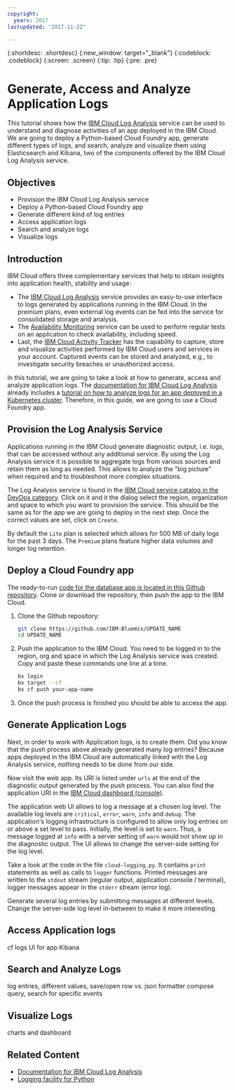 ```yaml
---
copyright:
  years: 2017
lastupdated: "2017-11-22"

---
```


{:shortdesc: .shortdesc}
{:new_window: target="_blank"}
{:codeblock: .codeblock}
{:screen: .screen}
{:tip: .tip}
{:pre: .pre}

# Generate, Access and Analyze Application Logs
This tutorial shows how the [IBM Cloud Log Analysis](https://console.bluemix.net/catalog/services/log-analysis) service can be used to understand and diagnose activities of an app deployed in the IBM Cloud. We are going to deploy a Python-based Cloud Foundry app, generate different types of logs, and search, analyze and visualize them using Elasticsearch and Kibana, two of the components offered by the IBM Cloud Log Analysis service.

## Objectives
* Provision the IBM Cloud Log Analysis service
* Deploy a Python-based Cloud Foundry app
* Generate different kind of log entries
* Access application logs
* Search and analyze logs
* Visualize logs

## Introduction
IBM Cloud offers three complementary services that help to obtain insights into application health, stability and usage:
* The [IBM Cloud Log Analysis](https://console.bluemix.net/catalog/services/log-analysis) service provides an easy-to-use interface to logs generated by applications running in the IBM Cloud. In the premium plans, even external log events can be fed into the service for consolidated storage and analysis.
* The [Availability Monitoring](https://console.bluemix.net/catalog/services/availability-monitoring) service can be used to perform regular tests on an application to check availability, including speed.
* Last, the [IBM Cloud Activity Tracker](https://console.bluemix.net/catalog/services/activity-tracker) has the capability to capture, store and visualize activities performed by IBM Cloud users and services in your account. Captured events can be stored and analyzed, e.g., to investigate security breaches or unauthorized access.

In this tutorial, we are going to take a look at how to generate, access and analyze application logs. The [documentation for IBM Cloud Log Analysis](https://console.bluemix.net/docs/services/CloudLogAnalysis/index.html) already includes a [tutorial on how to analyze logs for an app deployed in a Kubernetes cluster](https://console.bluemix.net/docs/services/CloudLogAnalysis/containers/tutorials/kibana_tutorial_1.html). Therefore, in this guide, we are going to use a Cloud Foundry app.

## Provision the Log Analysis Service
Applications running in the IBM Cloud generate diagnostic output, i.e. logs, that can be accessed without any additional service. By using the Log Analysis service it is possible to aggregate logs from various sources and retain them as long as needed. This allows to analyze the "big picture" when required and to troubleshoot more complex situations.

The Log Analysis service is found in the [IBM Cloud service catalog in the DevOps category](https://console.bluemix.net/catalog/?category=devops). Click on it and it the dialog select the region, organization and space to which you want to provision the service. This should be the same as for the app we are going to deploy in the next step. Once the correct values are set, click on `Create`.

By default the `Lite` plan is selected which allows for 500 MB of daily logs for the past 3 days. The `Premium` plans feature higher data volumes and longer log retention.

## Deploy a Cloud Foundry app
The ready-to-run [code for the database app is located in this Github repository](https://github.com/IBM-Bluemix/UPDATE_NAME). Clone or download the repository, then push the app to the IBM Cloud.

1. Clone the Github repository:
   ```bash
   git clone https://github.com/IBM-Bluemix/UPDATE_NAME
   cd UPDATE_NAME
   ```
2. Push the application to the IBM Cloud. You need to be logged in to the region, org and space in which the Log Analysis service was created. Copy and paste these commands one line at a time.
   ```bash
   bx login
   bx target --cf
   bx cf push your-app-name
   ```
3. Once the push process is finished you should be able to access the app.

## Generate Application Logs
Next, in order to work with Application logs, is to create them. Did you know that the push process above already generated many log entries? Because apps deployed in the IBM Cloud are automatically linked with the Log Analysis service, nothing needs to be done from our side.

Now visit the web app. Its URI is listed under `urls` at the end of the diagnostic output generated by the push process. You can also find the application URI in the [IBM Cloud dashboard (console)](console.bluemix.net).

The application web UI allows to log a message at a chosen log level. The available log levels are `critical`, `error`, `warn`, `info` and `debug`. The application's logging infrastructure is configured to allow only log entries on or above a set level to pass. Initially, the level is set to `warn`. Thus, a message logged at `info` with a server setting of `warn` would not show up in the diagnostic output. The UI allows to change the server-side setting for the log level.

Take a look at the code in the file `cloud-logging.py`. It contains `print` statements as well as calls to `logger` functions. Printed messages are written to the `stdout` stream (regular output, application console / terminal), logger messages appear in the `stderr` stream (error log).

Generate several log entries by submitting messages at different levels. Change the server-side log level in-between to make it more interesting.

## Access Application logs
cf logs
UI for app
Kibana

## Search and Analyze Logs
log entries, different values, save/open
row vs. json formatter
compose query, search for specific events


## Visualize Logs
charts and dashboard

[](images/solution12/PieChart.png)

## Related Content
* [Documentation for IBM Cloud Log Analysis](https://console.bluemix.net/docs/services/CloudLogAnalysis/index.html)
* [Logging facility for Python](https://docs.python.org/3/library/logging.html)
